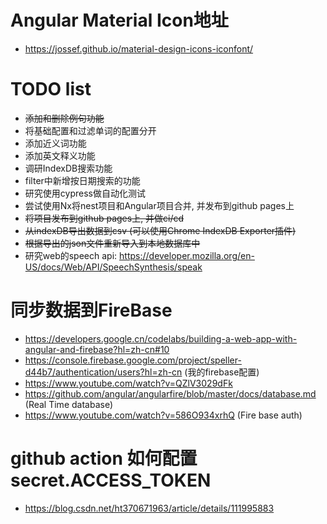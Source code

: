 # Angular Material Icon地址
 - https://jossef.github.io/material-design-icons-iconfont/


# TODO list
- ~~添加和删除例句功能~~
- 将基础配置和过滤单词的配置分开
- 添加近义词功能
- 添加英文释义功能
- 调研IndexDB搜索功能
- filter中新增按日期搜索的功能
- 研究使用cypress做自动化测试
- 尝试使用Nx将nest项目和Angular项目合并, 并发布到github pages上
- ~~将项目发布到github pages上, 并做ci/cd~~
- ~~从indexDB导出数据到csv (可以使用Chrome IndexDB Exporter插件)~~ 
- ~~根据导出的json文件重新导入到本地数据库中~~
- 研究web的speech api: https://developer.mozilla.org/en-US/docs/Web/API/SpeechSynthesis/speak

# 同步数据到FireBase
- https://developers.google.cn/codelabs/building-a-web-app-with-angular-and-firebase?hl=zh-cn#10
- https://console.firebase.google.com/project/speller-d44b7/authentication/users?hl=zh-cn (我的firebase配置)
- https://www.youtube.com/watch?v=QZlV3029dFk
- https://github.com/angular/angularfire/blob/master/docs/database.md (Real Time database)
- https://www.youtube.com/watch?v=586O934xrhQ (Fire base auth)

# github action 如何配置secret.ACCESS_TOKEN
- https://blog.csdn.net/ht370671963/article/details/111995883

